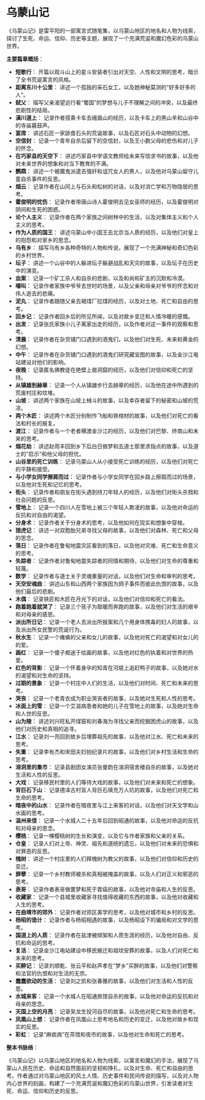 # 乌蒙山记

《乌蒙山记》是雷平阳的一部寓言式随笔集，以乌蒙山地区的地名和人物为线索，探讨了生死、命运、信仰、历史等主题，展现了一个充满荒诞和魔幻色彩的乌蒙山世界。

**主要篇章概括**：

* **短歌行**： 开篇以观斗山上的星斗安装者引出对天空、人性和文明的思考，暗示了全书荒诞寓言的风格。
* **距离东川十公里**： 讲述一个孤独的采石女工，以及她神秘莫测的“好多好多的人”。
* **弑父**： 描写父亲渴望远行看“蜀国”的梦想与儿子不理解之间的冲突，以及最终悲剧性的结局。
* **滇川道上**： 记录作者搭乘卡车去峨眉山的经历，以及卡车上的黑山羊和山谷中的寺庙暮鼓声。
* **宴席**： 讲述石匠一家舔食石头的荒诞故事，以及石匠对石头中动物的幻想。
* **空信封**： 记录一个青年自杀后留下的空信封，以及王小鹏父母的悲伤和对儿子的怀念。
* **在巧家县的天空下**： 讲述巧家县中学语文教师给未来写信求书的故事，以及他对未来世界的想象和对当下教育的不满。
* **鹦鹉**： 讲述一个被魔鬼派遣去强奸和诅咒女人的男人，以及他对乌蒙山留守儿童自杀事件的反思。
* **烟云**： 记录作者在山冈上与石头和松树的对话，以及对消亡学和万物隐居的思考。
* **霍俊明的忧伤**： 记录作者带唐山诗人霍俊明去见女巫师的经历，以及霍俊明对阴间和生死的困惑。
* **论个人主义**： 记录作者在两个家族之间树林中的生活，以及对集体主义和个人主义的思考。
* **作为人质的国王**： 讲述乌蒙山中小国王去北京当人质的经历，以及他们对皇上的抱怨和对家乡的思念。
* **乌有乡**： 描写乌有乡各种奇特的人物和传说，展现了一个充满神秘和奇幻色彩的乡村世界。
* **坛子**： 讲述一个山谷中的人躲进坛子躲避战乱和天灾的故事，以及坛子在历史中的演变。
* **血案**： 记录一个矿工杀人和自杀的悲剧，以及和尚和矿主的沉默和冷漠。
* **嚎叫**： 记录作者家族中爷爷去世时的场景，以及父亲和母亲对爷爷的怀念和对伟人逝去的悲痛。
* **泥丸**： 记录作者跟随父亲去褐煤厂拉煤的经历，以及对土地、死亡和自由的思考。
* **回乡记**： 记录作者回乡后的所见所闻，以及对故乡变迁和人情冷暖的感慨。
* **出发**： 记录张氏家族小儿子离家出走的经历，以及作者对这一事件的观察和思考。
* **清晨**： 记录作者在杂货铺门口遇到的酒鬼们，以及他们对生死、未来和黄金的幻想。
* **中午**： 记录作者在杂货铺门口遇到的酒鬼们研究藏宝图的故事，以及金沙江电站建设对他们的影响。
* **夜晚**： 记录匿名佛教徒在绝壁上凿洞窟的经历，以及他们对信仰和死亡的坚持。
* **从镇雄到赫章**： 记录一个人从镇雄步行去赫章的经历，以及他在途中所遇到的荒废村庄和坟堆。
* **山坡**： 讲述两个家族在山坡上械斗的故事，以及幸存者留下的秘密和山坡的荒凉。
* **两个木匠**： 讲述两个木匠分别制作飞船和铁棺材的故事，以及他们对死亡的看法和村长的报复。
* **渡江**： 记录作者与一个老者横渡金沙江的经历，以及他们对巴黎、终南山和未来的思考。
* **烟花劫**： 讲述赵雨丰回到乡下后白日做梦和去道士那里求指点的故事，以及道士的“启示”和他父母的担忧。
* **山谷里的死亡训练**： 记录乌蒙山人从小接受死亡训练的经历，以及他们对死亡的平静和接受。
* **与小学女同学擦肩而过**： 记录作者与小学女同学在回乡路上擦肩而过的场景，以及他对生死和记忆的思考。
* **街头**： 记录作者和朋友在街头遇到持刀年轻人的经历，以及他们对街头杀戮和社会问题的反思。
* **雪地上**： 记录一个四川人在雪地上被三个年轻人欺凌的故事，以及他对命运的反抗和对自由的渴望。
* **分身术**： 记录作者关于分身术的思考，以及他如何在现实和想象中穿梭。
* **猎虎记**： 讲述一对双胞胎兄弟寻找父母的故事，以及他们对森林、死亡和父母的思念。
* **落日**： 记录作者在鲁甸地震灾区看到的落日，以及他对灾难、死亡和生命意义的思考。
* **失踪者**： 记录作者对鲁甸地震失踪者的同情和期待，以及他们对生命的尊重和轻蔑。
* **数学**： 记录作者与道士关于灵魂重量的对话，以及他们对生命和审判的思考。
* **天空安魂曲**： 讲述山东和山西两个家族因为鸽子事件而彼此仇恨的故事，以及他们最后的悲剧。
* **木偶**： 记录铁匠和木匠在月光下的对话，以及他们对信仰和死亡的看法。
* **跑着跑着就哭了**： 记录三个孩子为取暖而奔跑的故事，以及他们对生活的艰辛和对母亲的感恩。
* **派出所日记**： 记录一个老人去派出所报案和几个用身体携毒的妇人的故事，以及派出所女民警的荒诞行为。
* **秋水生**： 记录一个瘫痪的父亲和女儿的故事，以及他对死亡的渴望和对女儿的的爱。
* **画红**： 记录一个傻子痴迷于绘画的故事，以及他对红色的执着和对世界的热爱。
* **红色的背影**： 记录一个怀着身孕的知青在河堤上追赶鸭子的故事，以及她对水的渴望和对生命的坚持。
* **过期的景象**： 记录一个村庄中人们的生活，以及他们对时间、死亡和未来的思考。
* **哭丧**： 记录一个老青衣成为职业哭丧者的故事，以及她对生死和人性的思考。
* **冰面上的雪**： 记录一个艾滋病患者和她的儿子在雪地上的故事，以及她对生命和人世的反思。
* **山为陵**： 讲述刘兴旺私开煤窑和刘春海为寻找父亲而挖掘困虎山的故事，以及他们对历史和真相的追寻。
* **江水**： 记录刘一亮回到故乡后埋葬祖先的故事，以及他对江水、死亡和未来的思考。
* **失重**： 记录李有杰和宋田夫妇拍纪录片的故事，以及他们对乡村生活和生命的思考。
* **溶洞里的集市**： 记录县剧团女演员张曼韵在溶洞宿舍楼自杀的故事，以及她对生活和人性的反思。
* **大戏**： 记录移民村里的人们等待大戏的故事，以及他们对未来和死亡的想象。
* **背巨石下山**： 记录德泽古村盲人背巨石填充万人坑的故事，以及他们对死亡和生命的思考。
* **暗夜中的山水**： 记录作者在暗夜里与江上来客的对话，以及他们对天文学和山水画的思考。
* **温州来信**： 记录一个水城人二十五年后回到昭通的故事，以及他对命运的反抗和对母亲的思念。
* **樱桃**： 记录一棵樱桃树的生长和演变，以及它与作者家族和父亲的关系。
* **仓皇**： 记录人们对上帝、神灵、祖先和道统的遗忘，以及他们对未来的恐惧和对罪恶的反思。
* **槐树**： 讲述一个村庄里的人们拜槐树为教父的故事，以及他们对信仰和历史的变迁。
* **罪孽**： 记录一个乡村教师被杀和真相被掩盖的故事，以及人们对正义和邪恶的思考。
* **表哥**： 记录作者表哥做噩梦和死于胃癌的故事，以及他对寺庙和人生的反思。
* **收藏家**： 记录一个县城里收藏家寻找值得收藏的东西的故事，以及他对收藏和人生的思考。
* **在曲靖市的郊外**： 记录作者对郊区美学的思考，以及他对城市和乡村的反思。
* **杨昭的诡计**： 记录作者与杨昭相遇的故事，以及杨昭设下的骗局和对文学的思考。
* **国道上的人质**： 记录作者在盐津被绑架和人质生涯的经历，以及他对自由、反抗和命运的思考。
* **复活**： 记录金沙江电站建设中移民搬迁和祖坟安葬的故事，以及人们对死亡和未来的思考。
* **买醉记**： 记录刘顺乾、张云平和赵声孝在“梦乡”买醉的故事，以及他们对警察和法官的仇恨和对生活的无奈。
* **蠢蠢欲动的生活**： 记录刘之凯和张春雅的故事，以及他们对生活和人性的反思。
* **水城来客**： 记录一个水城人在昭通旅馆自杀的故事，以及他对命运的反抗和对母亲的思念。
* **天国上空的月亮**： 记录吴龙生投河自尽的故事，以及他对死亡和生命的思考。
* **凤凰山上想**： 记录作者在凤凰山上思考地名和历史的变迁，以及他对故乡和现实的反思。
* **彩虹**： 记录“麻疯病”在茶馆和夜市的故事，以及他对生命和死亡的思考。

**整本书脉络**：

《乌蒙山记》以乌蒙山地区的地名和人物为线索，以寓言和魔幻的手法，展现了乌蒙山人民在历史、命运和自然面前的坚韧和挣扎，以及对生命、死亡和自由的思考。作者通过对乌蒙山地区的风土人情、历史事件和民间传说的描写，以及对人物内心世界的刻画，构建了一个充满荒诞和魔幻色彩的乌蒙山世界，引发读者对生死、命运、信仰和历史的反思。
